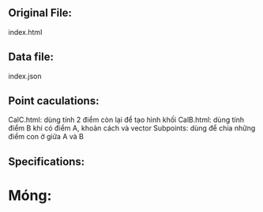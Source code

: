 ## Original File: 
  index.html
  
## Data file: 
  index.json
  
## Point caculations:
  CalC.html: dùng tính 2 điểm còn lại để tạo hình khối
  CalB.html: dùng tính điểm B khi có điểm A, khoản cách và vector
  Subpoints: dùng để chia những điểm con ở giữa A và B
 
## Specifications:
# Móng:
